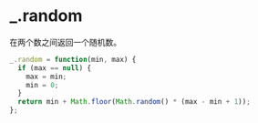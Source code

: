 # _.random

在两个数之间返回一个随机数。

```js
_.random = function(min, max) {
  if (max == null) {
    max = min;
    min = 0;
  }
  return min + Math.floor(Math.random() * (max - min + 1));
};
```
